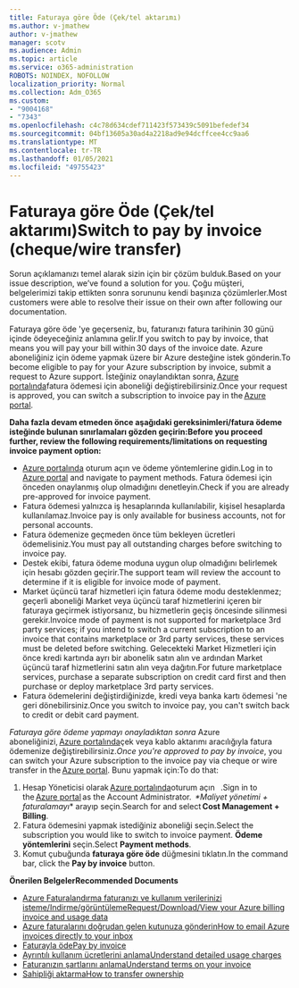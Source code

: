 ```yaml
---
title: Faturaya göre Öde (Çek/tel aktarımı)
ms.author: v-jmathew
author: v-jmathew
manager: scotv
ms.audience: Admin
ms.topic: article
ms.service: o365-administration
ROBOTS: NOINDEX, NOFOLLOW
localization_priority: Normal
ms.collection: Adm_O365
ms.custom:
- "9004168"
- "7343"
ms.openlocfilehash: c4c78d634cdef711423f573439c5091befedef34
ms.sourcegitcommit: 04bf13605a30ad4a2218ad9e94dcffcee4cc9aa6
ms.translationtype: MT
ms.contentlocale: tr-TR
ms.lasthandoff: 01/05/2021
ms.locfileid: "49755423"
---
```

# <a name="switch-to-pay-by-invoice-chequewire-transfer"></a><span data-ttu-id="cb029-102">Faturaya göre Öde (Çek/tel aktarımı)</span><span class="sxs-lookup"><span data-stu-id="cb029-102">Switch to pay by invoice (cheque/wire transfer)</span></span>

<span data-ttu-id="cb029-103">Sorun açıklamanızı temel alarak sizin için bir çözüm bulduk.</span><span class="sxs-lookup"><span data-stu-id="cb029-103">Based on your issue description, we’ve found a solution for you.</span></span> <span data-ttu-id="cb029-104">Çoğu müşteri, belgelerimizi takip ettikten sonra sorununu kendi başınıza çözümlerler.</span><span class="sxs-lookup"><span data-stu-id="cb029-104">Most customers were able to resolve their issue on their own after following our documentation.</span></span>

<span data-ttu-id="cb029-105">Faturaya göre öde 'ye geçerseniz, bu, faturanızı fatura tarihinin 30 günü içinde ödeyeceğiniz anlamına gelir.</span><span class="sxs-lookup"><span data-stu-id="cb029-105">If you switch to pay by invoice, that means you will pay your bill within 30 days of the invoice date.</span></span> <span data-ttu-id="cb029-106">Azure aboneliğiniz için ödeme yapmak üzere bir Azure desteğine istek gönderin.</span><span class="sxs-lookup"><span data-stu-id="cb029-106">To become eligible to pay for your Azure subscription by invoice, submit a request to Azure support.</span></span> <span data-ttu-id="cb029-107">İsteğiniz onaylandıktan sonra, [Azure portalında](https://portal.azure.com/)fatura ödemesi için aboneliği değiştirebilirsiniz.</span><span class="sxs-lookup"><span data-stu-id="cb029-107">Once your request is approved, you can switch a subscription to invoice pay in the [Azure portal](https://portal.azure.com/).</span></span>

<span data-ttu-id="cb029-108">**Daha fazla devam etmeden önce aşağıdaki gereksinimleri/fatura ödeme isteğinde bulunan sınırlamaları gözden geçirin:**</span><span class="sxs-lookup"><span data-stu-id="cb029-108">**Before you proceed further, review the following requirements/limitations on requesting invoice payment option:**</span></span>

- <span data-ttu-id="cb029-109">[Azure portalında](https://portal.azure.com/) oturum açın ve ödeme yöntemlerine gidin.</span><span class="sxs-lookup"><span data-stu-id="cb029-109">Log in to [Azure portal](https://portal.azure.com/) and navigate to payment methods.</span></span> <span data-ttu-id="cb029-110">Fatura ödemesi için önceden onaylanmış olup olmadığını denetleyin.</span><span class="sxs-lookup"><span data-stu-id="cb029-110">Check if you are already pre-approved for invoice payment.</span></span>
- <span data-ttu-id="cb029-111">Fatura ödemesi yalnızca iş hesaplarında kullanılabilir, kişisel hesaplarda kullanılamaz.</span><span class="sxs-lookup"><span data-stu-id="cb029-111">Invoice pay is only available for business accounts, not for personal accounts.</span></span>
- <span data-ttu-id="cb029-112">Fatura ödemenize geçmeden önce tüm bekleyen ücretleri ödemelisiniz.</span><span class="sxs-lookup"><span data-stu-id="cb029-112">You must pay all outstanding charges before switching to invoice pay.</span></span>
- <span data-ttu-id="cb029-113">Destek ekibi, fatura ödeme moduna uygun olup olmadığını belirlemek için hesabı gözden geçirir.</span><span class="sxs-lookup"><span data-stu-id="cb029-113">The support team will review the account to determine if it is eligible for invoice mode of payment.</span></span>
- <span data-ttu-id="cb029-114">Market üçüncü taraf hizmetleri için fatura ödeme modu desteklenmez; geçerli aboneliği Market veya üçüncü taraf hizmetlerini içeren bir faturaya geçirmek istiyorsanız, bu hizmetlerin geçiş öncesinde silinmesi gerekir.</span><span class="sxs-lookup"><span data-stu-id="cb029-114">Invoice mode of payment is not supported for marketplace 3rd party services; if you intend to switch a current subscription to an invoice that contains marketplace or 3rd party services, these services must be deleted before switching.</span></span> <span data-ttu-id="cb029-115">Gelecekteki Market Hizmetleri için önce kredi kartında ayrı bir abonelik satın alın ve ardından Market üçüncü taraf hizmetlerini satın alın veya dağıtın.</span><span class="sxs-lookup"><span data-stu-id="cb029-115">For future marketplace services, purchase a separate subscription on credit card first and then purchase or deploy marketplace 3rd party services.</span></span>
- <span data-ttu-id="cb029-116">Fatura ödemelerini değiştirdiğinizde, kredi veya banka kartı ödemesi 'ne geri dönebilirsiniz.</span><span class="sxs-lookup"><span data-stu-id="cb029-116">Once you switch to invoice pay, you can't switch back to credit or debit card payment.</span></span>

<span data-ttu-id="cb029-117">*Faturaya göre ödeme yapmayı onayladıktan sonra* Azure aboneliğinizi, [Azure portalında](https://portal.azure.com/)çek veya kablo aktarımı aracılığıyla fatura ödemenize değiştirebilirsiniz.</span><span class="sxs-lookup"><span data-stu-id="cb029-117">*Once you're approved to pay by invoice*, you can switch your Azure subscription to the invoice pay via cheque or wire transfer in the [Azure portal](https://portal.azure.com/).</span></span>
<span data-ttu-id="cb029-118">Bunu yapmak için:</span><span class="sxs-lookup"><span data-stu-id="cb029-118">To do that:</span></span>

1. <span data-ttu-id="cb029-119">Hesap Yöneticisi olarak [Azure portalında](https://portal.azure.com/)oturum açın   .</span><span class="sxs-lookup"><span data-stu-id="cb029-119">Sign in to the [Azure portal](https://portal.azure.com/) as the Account Administrator.</span></span> <span data-ttu-id="cb029-120"> *\*Maliyet yönetimi + faturalamayı** arayıp seçin.</span><span class="sxs-lookup"><span data-stu-id="cb029-120">Search for and select **Cost Management + Billing**.</span></span>
2. <span data-ttu-id="cb029-121">Fatura ödemesini yapmak istediğiniz aboneliği seçin.</span><span class="sxs-lookup"><span data-stu-id="cb029-121">Select the subscription you would like to switch to invoice payment.</span></span> <span data-ttu-id="cb029-122">**Ödeme yöntemlerini** seçin.</span><span class="sxs-lookup"><span data-stu-id="cb029-122">Select **Payment methods**.</span></span>
3. <span data-ttu-id="cb029-123">Komut çubuğunda **faturaya göre öde** düğmesini tıklatın.</span><span class="sxs-lookup"><span data-stu-id="cb029-123">In the command bar, click the **Pay by invoice** button.</span></span>

<span data-ttu-id="cb029-124">**Önerilen Belgeler**</span><span class="sxs-lookup"><span data-stu-id="cb029-124">**Recommended Documents**</span></span>

- [<span data-ttu-id="cb029-125">Azure Faturalandırma faturanızı ve kullanım verilerinizi isteme/Indirme/görüntüleme</span><span class="sxs-lookup"><span data-stu-id="cb029-125">Request/Download/View your Azure billing invoice and usage data</span></span>](https://docs.microsoft.com/azure/billing/billing-download-azure-invoice-daily-usage-date)
- [<span data-ttu-id="cb029-126">Azure faturalarını doğrudan gelen kutunuza gönderin</span><span class="sxs-lookup"><span data-stu-id="cb029-126">How to email Azure invoices directly to your inbox</span></span>](https://docs.microsoft.com/azure/billing/billing-download-azure-invoice-daily-usage-date)
- [<span data-ttu-id="cb029-127">Faturayla öde</span><span class="sxs-lookup"><span data-stu-id="cb029-127">Pay by invoice</span></span>](https://docs.microsoft.com/azure/billing/billing-how-to-pay-by-invoice)
- [<span data-ttu-id="cb029-128">Ayrıntılı kullanım ücretlerini anlama</span><span class="sxs-lookup"><span data-stu-id="cb029-128">Understand detailed usage charges</span></span>](https://docs.microsoft.com/azure/billing/billing-understand-your-bill)
- [<span data-ttu-id="cb029-129">Faturanızın şartlarını anlama</span><span class="sxs-lookup"><span data-stu-id="cb029-129">Understand terms on your invoice</span></span>](https://docs.microsoft.com/azure/billing/billing-understand-your-invoice)
- [<span data-ttu-id="cb029-130">Sahipliği aktarma</span><span class="sxs-lookup"><span data-stu-id="cb029-130">How to transfer ownership</span></span>](https://docs.microsoft.com/azure/billing/billing-subscription-transfer)

